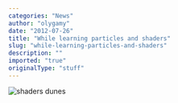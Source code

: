 ```yaml
---
categories: "News"
author: "olygamy"
date: "2012-07-26"
title: "While learning particles and shaders"
slug: "while-learning-particles-and-shaders"
description: ""
imported: "true"
originalType: "stuff"
---
```



![shaders dunes](http://www.keytoalef.com/vvvv/bs_2.jpg) 